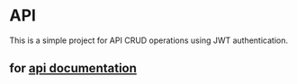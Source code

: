 # API
This is a simple project for API CRUD operations using JWT authentication.
## for [api documentation](https://docs.google.com/spreadsheets/d/1UGfKN1lwvdxQmI7XCYJTA9quBH6HCF8N1j0T72LsfRI/edit?usp=sharing)
